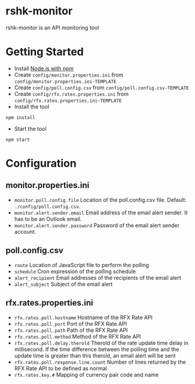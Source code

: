 # rshk-monitor

rshk-monitor is an API monitoring tool

# Getting Started
* Install <a href="https://nodejs.org/en/download/">Node.js with npm</a></li>
* Create `config/monitor.properties.ini` from `config/monitor.properties.ini-TEMPLATE`</li>
* Create `config/poll.config.csv` from `config/poll.config.csv-TEMPLATE`</li>
* Create `config/rfx.rates.properties.ini` from `config/rfx.rates.properties.ini-TEMPLATE`</li>
* Install the tool
```
npm install
```
* Start the tool
```
npm start
```

# Configuration

## monitor.properties.ini
- ```monitor.poll.config.file``` Location of the poll.config.csv file. Default: `./config/poll.config.csv`.
- ```monitor.alert.sender.email``` Email address of the email alert sender. It has to be an Outlook email.
- ```monitor.alert.sender.password``` Password of the email alert sender account.

## poll.config.csv
- ```route``` Location of JavaScript file to perform the polling
- ```schedule``` Cron expression of the polling schedule
- ```alert_recipient``` Email addresses of the recipients of the email alert
- ```alert_subject``` Subject of the email alert

## rfx.rates.properties.ini
- ```rfx.rates.poll.hostname``` Hostname of the RFX Rate API
- ```rfx.rates.poll.port``` Port of the RFX Rate API
- ```rfx.rates.poll.path``` Path of the RFX Rate API
- ```rfx.rates.poll.method``` Method of the RFX Rate API
- ```rfx.rates.poll.delay.therold``` Therold of the rate update time delay in millisecond. If the time difference between the polling time and the update time is greater than this therold, an email alert will be sent
- ```rfx.rates.poll.response.line.count``` Number of lines returned by the RFX Rate API to be defined as normal
- ```rfx.rates.key.#``` Mapping of currency pair code and name
